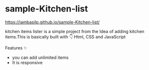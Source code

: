 # sample-Kitchen-list
 https://iambasilp.github.io/sample-Kitchen-list/
 
kitchen items lister is a simple project from the Idea of adding kitchen items.This is basically 
built with 👇
Html, CSS and JavaScript 

Features ✨
- you can add unlimited items
- It is responsive  


